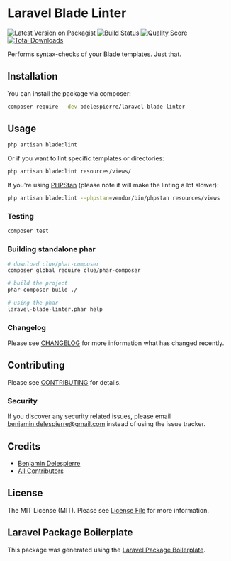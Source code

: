 # Laravel Blade Linter

[![Latest Version on Packagist](https://img.shields.io/packagist/v/bdelespierre/laravel-blade-linter.svg?style=flat-square)](https://packagist.org/packages/bdelespierre/laravel-blade-linter)
[![Build Status](https://img.shields.io/travis/bdelespierre/laravel-blade-linter/master.svg?style=flat-square)](https://travis-ci.org/bdelespierre/laravel-blade-linter)
[![Quality Score](https://img.shields.io/scrutinizer/g/bdelespierre/laravel-blade-linter.svg?style=flat-square)](https://scrutinizer-ci.com/g/bdelespierre/laravel-blade-linter)
[![Total Downloads](https://img.shields.io/packagist/dt/bdelespierre/laravel-blade-linter.svg?style=flat-square)](https://packagist.org/packages/bdelespierre/laravel-blade-linter)

Performs syntax-checks of your Blade templates. Just that.

## Installation

You can install the package via composer:

```bash
composer require --dev bdelespierre/laravel-blade-linter
```

## Usage

```bash
php artisan blade:lint
```

Or if you want to lint specific templates or directories:

```bash
php artisan blade:lint resources/views/
```

If you're using [PHPStan](https://phpstan.org/) (please note it will make the linting a lot slower):

```bash
php artisan blade:lint --phpstan=vendor/bin/phpstan resources/views
```

### Testing

``` bash
composer test
```

### Building standalone phar

```bash
# download clue/phar-composer
composer global require clue/phar-composer

# build the project
phar-composer build ./

# using the phar
laravel-blade-linter.phar help
```

### Changelog

Please see [CHANGELOG](CHANGELOG.md) for more information what has changed recently.

## Contributing

Please see [CONTRIBUTING](CONTRIBUTING.md) for details.

### Security

If you discover any security related issues, please email benjamin.delespierre@gmail.com instead of using the issue tracker.

## Credits

- [Benjamin Delespierre](https://github.com/bdelespierre)
- [All Contributors](../../contributors)

## License

The MIT License (MIT). Please see [License File](LICENSE.md) for more information.

## Laravel Package Boilerplate

This package was generated using the [Laravel Package Boilerplate](https://laravelpackageboilerplate.com).
